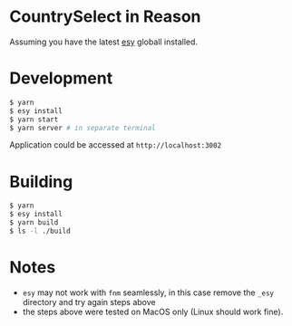 # CountrySelect in Reason

Assuming you have the latest [esy](https://esy.sh/) globall installed.

# Development
```Bash
$ yarn
$ esy install
$ yarn start
$ yarn server # in separate terminal
```

Application could be accessed at `http://localhost:3002`

# Building

```Bash
$ yarn
$ esy install
$ yarn build
$ ls -l ./build
```

# Notes
- `esy` may not work with `fnm` seamlessly, in this case remove the `_esy`
  directory and try again steps above
- the steps above were tested on MacOS only (Linux should work fine).
